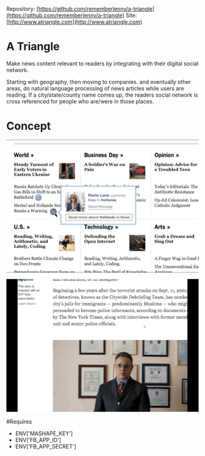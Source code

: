 Repository: [https://github.com/rememberlenny/a-triangle](https://github.com/rememberlenny/a-triangle)
Site: [http://www.atriangle.com](http://www.atriangle.com)

# A Triangle

Make news content relevant to readers by integrating with their digital social network.

Starting with geography, then moving to companies. and eventually other areas, do natural language processing of news articles while users are reading. If a city/state/county name comes up, the readers social network is cross referenced for people who are/were in those places.

# Concept

![Grid Example](https://raw.githubusercontent.com/rememberlenny/a-triangle/master/app/assets/images/demo/demo-grid.gif)

![Single Example](https://raw.githubusercontent.com/rememberlenny/a-triangle/master/app/assets/images/demo/demo-single.gif)

#Requires

- ENV['MASHAPE_KEY']
- ENV['FB_APP_ID']
- ENV['FB_APP_SECRET']
